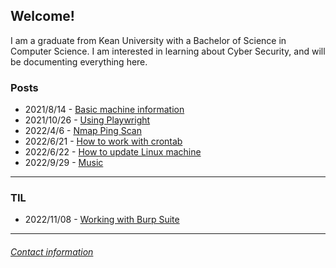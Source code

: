 ## Welcome\!

I am a graduate from Kean University with a Bachelor of Science in Computer Science. I am interested in learning about Cyber Security, and will be documenting everything here.

### **Posts**

- 2021/8/14 - [Basic machine information](/posts/machine_info.md)
- 2021/10/26 - [Using Playwright](/posts/using_playwright.md)
- 2022/4/6 - [Nmap Ping Scan](/posts/nmap_ping_scan.md)
- 2022/6/21 - [How to work with crontab](/posts/cron_jobs.md)
- 2022/6/22 - [How to update Linux machine](/posts/pc_maintenance.md)
- 2022/9/29 - [Music](/posts/music_lists/musicLists.md)


---
 
### **TIL**

- 2022/11/08 - [Working with Burp Suite](/posts/TIL/working_with_burp_suite.md) 

---

###### [Contact information](contact.md)